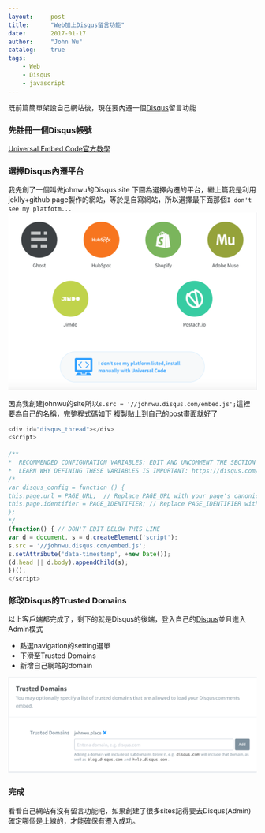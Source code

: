 ```yaml
---
layout:     post
title:      "Web加上Disqus留言功能"
date:       2017-01-17
author:     "John Wu"
catalog:    true
tags:
    - Web
    - Disqus
    - javascript
---
```


既前篇簡單架設自己網站後，現在要內遷一個[Disqus](https://disqus.com/)留言功能

### 先註冊一個Disqus帳號
[Universal Embed Code官方教學](https://help.disqus.com/customer/portal/articles/472097-universal-embed-code)

### 選擇Disqus內遷平台
我先創了一個叫做johnwu的Disqus site
下圖為選擇內遷的平台，繼上篇我是利用jeklly+github page製作的網站，等於是自寫網站，所以選擇最下面那個`I don't see my platfotm...`
<img src="/img/post/2017-01-17-disqus-comment/disqus-platform.png" style="width: 800px;"/>

因為我創建johnwu的site所以`s.src = '//johnwu.disqus.com/embed.js';`這裡要為自己的名稱，完整程式碼如下
複製貼上到自己的post畫面就好了
```javascript
<div id="disqus_thread"></div>
<script>

/**
*  RECOMMENDED CONFIGURATION VARIABLES: EDIT AND UNCOMMENT THE SECTION BELOW TO INSERT DYNAMIC VALUES FROM YOUR PLATFORM OR CMS.
*  LEARN WHY DEFINING THESE VARIABLES IS IMPORTANT: https://disqus.com/admin/universalcode/#configuration-variables*/
/*
var disqus_config = function () {
this.page.url = PAGE_URL;  // Replace PAGE_URL with your page's canonical URL variable
this.page.identifier = PAGE_IDENTIFIER; // Replace PAGE_IDENTIFIER with your page's unique identifier variable
};
*/
(function() { // DON'T EDIT BELOW THIS LINE
var d = document, s = d.createElement('script');
s.src = '//johnwu.disqus.com/embed.js';
s.setAttribute('data-timestamp', +new Date());
(d.head || d.body).appendChild(s);
})();
</script>

```

### 修改Disqus的Trusted Domains
以上客戶端都完成了，剩下的就是Disqus的後端，登入自己的[Disqus](https://disqus.com/)並且進入Admin模式
- 點選navigation的setting選單
- 下滑至Trusted Domains
- 新增自己網站的domain
<img src="/img/post/2017-01-17-disqus-comment/disqus-domain.png" style="width: 800px;"/>

### 完成
看看自己網站有沒有留言功能吧，如果創建了很多sites記得要去Disqus(Admin)確定哪個是上線的，才能確保有遷入成功。




